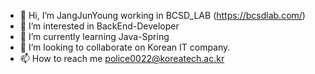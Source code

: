 - 👋 Hi, I’m JangJunYoung working in BCSD_LAB (https://bcsdlab.com/)
- 👀 I’m interested in BackEnd-Developer
- 🌱 I’m currently learning Java-Spring
- 💞️ I’m looking to collaborate on Korean IT company.
- 📫 How to reach me police0022@koreatech.ac.kr

<!---
johnny19991006/johnny19991006 is a ✨ special ✨ repository because its `README.md` (this file) appears on your GitHub profile.
You can click the Preview link to take a look at your changes.
--->
